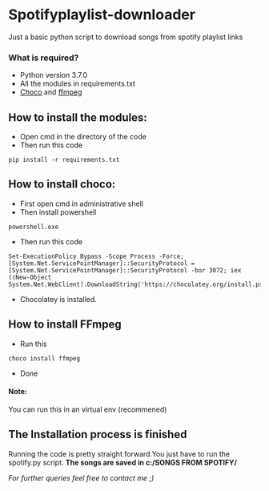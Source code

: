 # Spotifyplaylist-downloader
Just a basic python script to download songs from spotify playlist links

### What is required?
- Python version 3.7.0
- All the modules in requirements.txt
- [Choco](https://chocolatey.org/install) and [ffmpeg](https://chocolatey.org/packages/ffmpeg)

## How to install the modules:
- Open cmd in the directory of the code
- Then run this code
```
pip install -r requirements.txt
```

## How to install choco:
- First open cmd in administrative shell
- Then install powershell
```
powershell.exe
```
- Then run this code 
```
Set-ExecutionPolicy Bypass -Scope Process -Force; [System.Net.ServicePointManager]::SecurityProtocol = [System.Net.ServicePointManager]::SecurityProtocol -bor 3072; iex ((New-Object System.Net.WebClient).DownloadString('https://chocolatey.org/install.ps1'))
```
- Chocolatey is installed.

## How to install FFmpeg

- Run this
```
choco install ffmpeg
```

- Done

#### Note:
You can run this in an virtual env (recommened)


## The Installation process is finished

Running the code is pretty straight forward.You just have to run the spotify.py script.
**The songs are saved in c:/SONGS FROM SPOTIFY/**

_For further queries feel free to contact me ;)_
